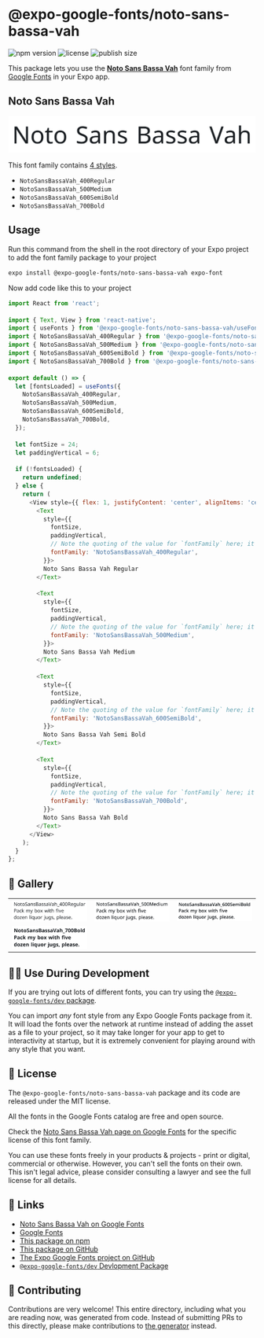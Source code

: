 # @expo-google-fonts/noto-sans-bassa-vah

![npm version](https://flat.badgen.net/npm/v/@expo-google-fonts/noto-sans-bassa-vah)
![license](https://flat.badgen.net/github/license/expo/google-fonts)
![publish size](https://flat.badgen.net/packagephobia/install/@expo-google-fonts/noto-sans-bassa-vah)

This package lets you use the [**Noto Sans Bassa Vah**](https://fonts.google.com/specimen/Noto+Sans+Bassa+Vah) font family from [Google Fonts](https://fonts.google.com/) in your Expo app.

## Noto Sans Bassa Vah

![Noto Sans Bassa Vah](./font-family.png)

This font family contains [4 styles](#-gallery).

- `NotoSansBassaVah_400Regular`
- `NotoSansBassaVah_500Medium`
- `NotoSansBassaVah_600SemiBold`
- `NotoSansBassaVah_700Bold`

## Usage

Run this command from the shell in the root directory of your Expo project to add the font family package to your project
```sh
expo install @expo-google-fonts/noto-sans-bassa-vah expo-font
```

Now add code like this to your project
```js
import React from 'react';

import { Text, View } from 'react-native';
import { useFonts } from '@expo-google-fonts/noto-sans-bassa-vah/useFonts';
import { NotoSansBassaVah_400Regular } from '@expo-google-fonts/noto-sans-bassa-vah/400Regular';
import { NotoSansBassaVah_500Medium } from '@expo-google-fonts/noto-sans-bassa-vah/500Medium';
import { NotoSansBassaVah_600SemiBold } from '@expo-google-fonts/noto-sans-bassa-vah/600SemiBold';
import { NotoSansBassaVah_700Bold } from '@expo-google-fonts/noto-sans-bassa-vah/700Bold';

export default () => {
  let [fontsLoaded] = useFonts({
    NotoSansBassaVah_400Regular,
    NotoSansBassaVah_500Medium,
    NotoSansBassaVah_600SemiBold,
    NotoSansBassaVah_700Bold,
  });

  let fontSize = 24;
  let paddingVertical = 6;

  if (!fontsLoaded) {
    return undefined;
  } else {
    return (
      <View style={{ flex: 1, justifyContent: 'center', alignItems: 'center' }}>
        <Text
          style={{
            fontSize,
            paddingVertical,
            // Note the quoting of the value for `fontFamily` here; it expects a string!
            fontFamily: 'NotoSansBassaVah_400Regular',
          }}>
          Noto Sans Bassa Vah Regular
        </Text>

        <Text
          style={{
            fontSize,
            paddingVertical,
            // Note the quoting of the value for `fontFamily` here; it expects a string!
            fontFamily: 'NotoSansBassaVah_500Medium',
          }}>
          Noto Sans Bassa Vah Medium
        </Text>

        <Text
          style={{
            fontSize,
            paddingVertical,
            // Note the quoting of the value for `fontFamily` here; it expects a string!
            fontFamily: 'NotoSansBassaVah_600SemiBold',
          }}>
          Noto Sans Bassa Vah Semi Bold
        </Text>

        <Text
          style={{
            fontSize,
            paddingVertical,
            // Note the quoting of the value for `fontFamily` here; it expects a string!
            fontFamily: 'NotoSansBassaVah_700Bold',
          }}>
          Noto Sans Bassa Vah Bold
        </Text>
      </View>
    );
  }
};

```

## 🔡 Gallery


||||
|-|-|-|
|![NotoSansBassaVah_400Regular](./NotoSansBassaVah_400Regular.ttf.png)|![NotoSansBassaVah_500Medium](./NotoSansBassaVah_500Medium.ttf.png)|![NotoSansBassaVah_600SemiBold](./NotoSansBassaVah_600SemiBold.ttf.png)||
|![NotoSansBassaVah_700Bold](./NotoSansBassaVah_700Bold.ttf.png)||||


## 👩‍💻 Use During Development

If you are trying out lots of different fonts, you can try using the [`@expo-google-fonts/dev` package](https://github.com/expo/google-fonts/tree/master/font-packages/dev#readme).

You can import *any* font style from any Expo Google Fonts package from it. It will load the fonts
over the network at runtime instead of adding the asset as a file to your project, so it may take longer
for your app to get to interactivity at startup, but it is extremely convenient
for playing around with any style that you want.

## 📖 License

The `@expo-google-fonts/noto-sans-bassa-vah` package and its code are released under the MIT license.

All the fonts in the Google Fonts catalog are free and open source.

Check the [Noto Sans Bassa Vah page on Google Fonts](https://fonts.google.com/specimen/Noto+Sans+Bassa+Vah) for the specific license of this font family.

You can use these fonts freely in your products & projects - print or digital, commercial or otherwise. However, you can't sell the fonts on their own. This isn't legal advice, please consider consulting a lawyer and see the full license for all details.

## 🔗 Links

- [Noto Sans Bassa Vah on Google Fonts](https://fonts.google.com/specimen/Noto+Sans+Bassa+Vah)
- [Google Fonts](https://fonts.google.com/)
- [This package on npm](https://www.npmjs.com/package/@expo-google-fonts/noto-sans-bassa-vah)
- [This package on GitHub](https://github.com/expo/google-fonts/tree/master/font-packages/noto-sans-bassa-vah)
- [The Expo Google Fonts project on GitHub](https://github.com/expo/google-fonts)
- [`@expo-google-fonts/dev` Devlopment Package](https://github.com/expo/google-fonts/tree/master/font-packages/dev)

## 🤝 Contributing

Contributions are very welcome! This entire directory, including what you are reading now, was generated from code. Instead of submitting PRs to this directly, please make contributions to [the generator](https://github.com/expo/google-fonts/tree/master/packages/generator) instead.
